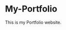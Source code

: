 # My-Portfolio
This is my Portfolio website.
           
             
            
                     
            
        
          
          
           
         
          
      
     
 
 
 
 
